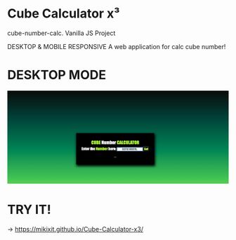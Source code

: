 # Cube Calculator x³ 
cube-number-calc. Vanilla JS Project

DESKTOP & MOBILE RESPONSIVE
A web application for calc cube number!

# DESKTOP MODE
![](gifproject.gif)

# TRY IT!
->  https://mikixit.github.io/Cube-Calculator-x3/
